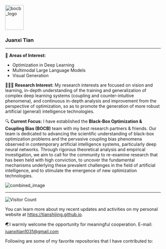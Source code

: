 <a href="https://github.com/Black-Box-Optimization-Coupling-Bias">
  <img src="https://github.com/user-attachments/assets/9bc2224e-e8f9-4441-8aab-9613e89382f6" alt="bocb_logo" width="60" height="80">
</a>

### Juanxi Tian

---
🧐 **Areas of Interest:**
- Optimization in Deep Learning
- Multimodal Large Language Models
- Visual Generation

🧑🏻‍💻 **Research Interest:**
My research interests are focused on vision and learning, in-depth understanding of the training and generalization of complex deep learning systems (coupling and counter-intuitive phenomena), and continuous in-depth analysis and improvement from the perspective of optimization, so as to promote the generation of more robust artificial (general) intelligence technologies.

🔍 **Current Focus:**
I have established the **Black-Box Optimization & Coupling Bias (BOCB)** team with my best research partners & friends. Our team is dedicated to advancing the scientific understanding of black-box optimization problems and the pervasive coupling bias phenomena observed in contemporary artificial intelligence systems, particularly deep neural networks. Through rigorous theoretical analysis and empirical investigation, we aim to call for the community to re-examine research that has been held with high conviction, to uncover the fundamental mechanisms underlying these prevalent challenges in the field of artificial intelligence, and to stimulate the emergence of new optimization technologies.

![combined_image](https://github.com/user-attachments/assets/3d964119-c1ba-4be3-911f-9860847db134)


---
![Visitor Count](https://profile-counter.glitch.me/tianshijing/count.svg)

You can learn more about my recent updates and activities on my personal website at https://tianshijing.github.io.

🌏I warmly welcome the opportunity for meaningful cooperation. E-mail: juanxitian1031@gmail.com

Following are some of my favorite repositories that I have contributed to:


